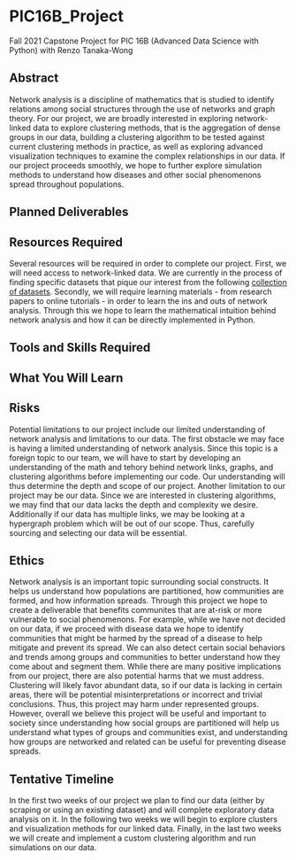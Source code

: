 # PIC16B_Project
Fall 2021 Capstone Project for PIC 16B (Advanced Data Science with Python) with Renzo Tanaka-Wong

## Abstract
Network analysis is a discipline of mathematics that is studied to identify relations among social structures through the use of networks and graph theory. For our project, we are broadly interested in exploring network-linked data to explore clustering methods, that is the aggregation of dense groups in our data, building a clustering algorithm to be tested against current clustering methods in practice, as well as exploring advanced visualization techniques to examine the complex relationships in our data. If our project proceeds smoothly, we hope to further explore simulation methods to understand how diseases and other social phenomenons spread throughout populations.
## Planned Deliverables
## Resources Required
Several resources will be required in order to complete our project. First, we will need access to network-linked data. We are currently in the process of finding specific datasets that pique our interest from the following [collection of datasets](https://www.cs.cornell.edu/~arb/data/). Secondly, we will require learning materials -  from research papers to online tutorials - in order to learn the ins and outs of network analysis. Through this we hope to learn the mathematical intuition behind network analysis and how it can be directly implemented in Python.
## Tools and Skills Required
## What You Will Learn
## Risks
Potential limitations to our project include our limited understanding of network analysis and limitations to our data. The first obstacle we may face is having a limited understanding of network analysis. Since this topic is a foreign topic to our team, we will have to start by developing an understanding of the math and tehory behind network links, graphs, and clustering algorithms before implementing our code. Our understanding will thus determine the depth and scope of our project. Another limitation to our project may be our data. Since we are interested in clustering algorithms, we may find that our data lacks the depth and complexity we desire. Additionally if our data has multiple links, we may be looking at a hypergraph problem which will be out of our scope. Thus, carefully sourcing and selecting our data will be essential.
## Ethics
Network analysis is an important topic surrounding social constructs. It helps us understand how populations are partitioned, how communities are formed, and how information spreads. Through this project we hope to create a deliverable that benefits communites that are at-risk or more vulnerable to social phenomenons. For example, while we have not decided on our data, if we proceed with disease data we hope to identify communities that might be harmed by the spread of a disease to help mitigate and prevent its spread. We can also detect certain social behaviors and trends among groups and communities to better understand how they come about and segment them. While there are many positive implications from our project, there are also potential harms that we must address. Clustering will likely favor abundant data, so if our data is lacking in certain areas, there will be potential misinterpretations or incorrect and trivial conclusions. Thus, this project may harm under represented groups. However, overall we believe this project will be useful and important to society since understanding how social groups are partitioned will help us understand what types of groups and communities exist, and understanding how groups are networked and related can be useful for preventing disease spreads.
## Tentative Timeline
In the first two weeks of our project we plan to find our data (either by scraping or using an existing dataset) and will complete exploratory data analysis on it. In the following two weeks we will begin to explore clusters and visualization methods for our linked data. Finally, in the last two weeks we will create and implement a custom clustering algorithm and run simulations on our data. 
